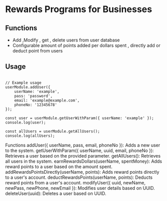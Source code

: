 # Rewards Programs for Businesses

## Functions

- Add ,Modify , get , delete users from user database
- Configurable amount of points added per dollars spent , directly add or deduct point from users

## Usage

```const userModule = require('user-management-module');

// Example usage
userModule.addUser({
    userName: 'example',
    pass: 'password',
    email: 'example@example.com',
    phoneNo: '12345678'
});

const user = userModule.getUserWithParam({ userName: 'example' });
console.log(user);

const allUsers = userModule.getAllUsers();
console.log(allUsers);
```

Functions
addUser({ userName, pass, email, phoneNo }): Adds a new user to the system.
getUserWithParam({ userName, uuid, email, phoneNo }): Retrieves a user based on the provided parameter.
getAllUsers(): Retrieves all users in the system.
earnRewardsDollars(userName, spentMoney): Adds reward points to a user based on the amount spent.
addRewardsPointsDirectly(userName, points): Adds reward points directly to a user's account.
deductRewardsPoints(userName, points): Deducts reward points from a user's account.
modifyUser({ uuid, newName, newPass, newPhone, newEmail }): Modifies user details based on UUID.
deleteUser(uuid): Deletes a user based on UUID.